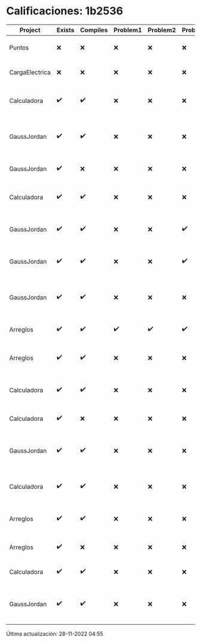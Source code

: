 # Calificaciones: 1b2536
|Project|Exists|Compiles|Problem1|Problem2|Problem3|Extra|CommitHash|CommitDate|CheckDate|Comments|DueDate|Grade|
|-|-|-|-|-|-|-|-|-|-|-|-|-|
|Puntos|❌|❌|❌|❌|❌|❌|NA|NA|28-11-2022 04:55:41|No se encontró el archivo en PracticasCompuI/Puntos/Punto.cpp|13-11-2022 21:00:00|5|
|CargaElectrica|❌|❌|❌|❌|❌|❌|NA|NA|28-11-2022 04:55:42|No se encontró el archivo en PracticasCompuI/CargaElectrica/CargaElectrica.cpp|23-11-2022 21:00:00|5|
|Calculadora|✔️|✔️|❌|❌|❌|❌|886c5723440729317b9ce6949c7d868e40bfb673|25-10-2022 22:06:08|25-10-2022 22:48:15|Revisa la operación suma-No implementaste operaciones con números flotantes-Revisa la operación división-No sale con código diferente de cero con división entre cero|28-09-2022 21:00:00|5.0|
|GaussJordan|✔️|✔️|❌|❌|❌|❌|f73d734281af743a3f5e111d46a3ad600abba3d1|17-10-2022 10:17:24|17-10-2022 10:30:12|No aplica correctamente el método de Gauss-Jordan-No aplica correctamente el método de Gauss-Jordan-No avisa al usuario que el sistema no tiene solución-No intercambia las filas cuando un pivote es cero|19-10-2022 21:00:00|6.0|
|GaussJordan|✔️|❌|❌|❌|❌|❌|e30cebe46803f655f9159a2b33e1731326f785dd|16-10-2022 23:24:55|17-10-2022 00:08:26|Tu código no compila|19-10-2022 21:00:00|5.0|
|Calculadora|✔️|✔️|❌|❌|❌|❌|9ed5cc938a3cff99cac680da3360135c4ca2b1c2|16-10-2022 23:20:56|17-10-2022 00:07:43|Revisa la operación suma-No implementaste operaciones con números flotantes-Revisa la operación división-No sale con código diferente de cero con división entre cero|28-09-2022 21:00:00|5.0|
|GaussJordan|✔️|✔️|❌|❌|✔️|❌|3a8949c7ca9211afec3562f46615d733fe5847af|16-10-2022 22:46:21|16-10-2022 23:04:12|No aplica correctamente el método de Gauss-Jordan-No aplica correctamente el método de Gauss-Jordan-No intercambia las filas cuando un pivote es cero|19-10-2022 21:00:00|7.333333333333333|
|GaussJordan|✔️|✔️|❌|❌|✔️|❌|0ef86cae3e86112cda0b328d386c0e6991eded3f|16-10-2022 21:05:51|16-10-2022 22:00:41|No aplica correctamente el método de Gauss-Jordan-No aplica correctamente el método de Gauss-Jordan-No intercambia las filas cuando un pivote es cero|19-10-2022 21:00:00|7.333333333333333|
|GaussJordan|✔️|✔️|❌|❌|❌|❌|bc79569277d43df9aa75b53f2222b1b5212f4a6e|16-10-2022 17:47:24|16-10-2022 17:50:41|No aplica correctamente el método de Gauss-Jordan-No aplica correctamente el método de Gauss-Jordan-No avisa al usuario que el sistema no tiene solución-No intercambia las filas cuando un pivote es cero|19-10-2022 21:00:00|6.0|
|Arreglos|✔️|✔️|✔️|✔️|✔️|✔️|fc2de322da09d5d7c5895e7a09071e3a6d52c6c8|16-10-2022 16:41:03|16-10-2022 16:47:36|¡Excelente trabajo!|05-10-2022 21:00:00|5.0|
|Arreglos|✔️|✔️|❌|❌|❌|❌|3a12f03da2fd71cf909eaca762d3886102033b55|16-10-2022 15:00:10|16-10-2022 15:44:31|Revisa la operación suma-Revisa la operación multiplicación-El segundo arreglo debe de poder ser de números flotantes-No debe permitir ingresar un operador incorrecto|05-10-2022 21:00:00|5.0|
|Calculadora|✔️|✔️|❌|❌|❌|❌|a41badc438b98819a7d56e449bdfc64f5cea09be|16-10-2022 14:41:48|16-10-2022 15:43:48|Revisa la operación suma-No implementaste operaciones con números flotantes-Revisa la operación división-No sale con código diferente de cero con división entre cero|28-09-2022 21:00:00|5.0|
|Calculadora|✔️|❌|❌|❌|❌|❌|5cee0382fdb21d448c63024e5f0ac1b9fc94aac2|16-10-2022 14:40:25|16-10-2022 14:41:39|Tu código no compila|28-09-2022 21:00:00|5.0|
|GaussJordan|✔️|✔️|❌|❌|❌|❌|3ec8b4a211282c7fcddc1cb9885519ccdb248ea2|12-10-2022 20:30:31|12-10-2022 21:23:25|No aplica correctamente el método de Gauss-Jordan-No aplica correctamente el método de Gauss-Jordan-No avisa al usuario que el sistema no tiene solución-No intercambia las filas cuando un pivote es cero|12-10-2022 21:00:00|6.0|
|Calculadora|✔️|✔️|❌|❌|❌|❌|95b35071faf5e5337cd205ba237f04a6d354c16e|09-10-2022 20:09:50|09-10-2022 20:24:49|Revisa la operación suma-No implementaste operaciones con números flotantes-Revisa la operación división-No sale con código diferente de cero con división entre cero|28-09-2022 21:00:00|5.0|
|Arreglos|✔️|✔️|❌|❌|❌|❌|0df76455d00a042c50b495c6b5965e8aad4c4f34|08-10-2022 22:46:21|08-10-2022 23:39:44|Revisa la operación suma-Revisa la operación multiplicación-El segundo arreglo debe de poder ser de números flotantes-No debe permitir ingresar un operador incorrecto|05-10-2022 21:00:00|5.0|
|Arreglos|✔️|❌|❌|❌|❌|❌|2bc0f53d880b62d024c7279b550966b9c31e0fe3|06-10-2022 21:01:32|06-10-2022 21:53:23|Tu código no compila|05-10-2022 21:00:00|5.0|
|Calculadora|✔️|✔️|❌|❌|❌|✔️|447a19d3ac879e9e3ff344f5ea74cbc6c9c0b73f|03-10-2022 11:46:26|05-10-2022 14:45:04|Revisa la operación suma-No implementaste operaciones con números flotantes-Revisa la operación división|28-09-2022 21:00:00|5.333333333333333|
|GaussJordan|✔️|✔️|❌|❌|❌|❌|3fba7359431a57035171e585cf1ebb1f5b5e56a0|02-11-2022 15:11:58|02-11-2022 20:02:30|No aplica correctamente el método de Gauss-Jordan-No aplica correctamente el método de Gauss-Jordan-No avisa al usuario que el sistema no tiene solución-No intercambia las filas cuando un pivote es cero|19-10-2022 21:00:00|5.0|

Última actualización: 28-11-2022 04:55